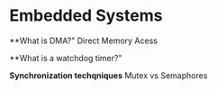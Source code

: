 # Embedded Systems

**What is DMA?"
Direct Memory Acess

**What is a watchdog timer?"

**Synchronization techqniques**
Mutex vs Semaphores

